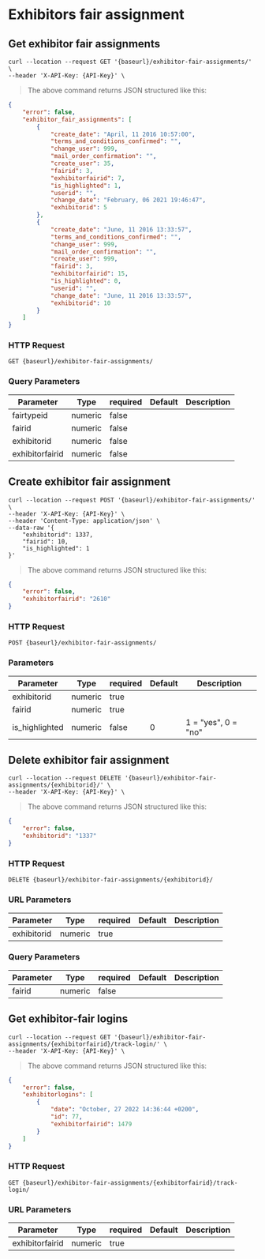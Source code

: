 # Exhibitors fair assignment
## Get exhibitor fair assignments

```shell
curl --location --request GET '{baseurl}/exhibitor-fair-assignments/' \
--header 'X-API-Key: {API-Key}' \
```

> The above command returns JSON structured like this:

```json
{
    "error": false,
    "exhibitor_fair_assignments": [
        {
            "create_date": "April, 11 2016 10:57:00",
            "terms_and_conditions_confirmed": "",
            "change_user": 999,
            "mail_order_confirmation": "",
            "create_user": 35,
            "fairid": 3,
            "exhibitorfairid": 7,
            "is_highlighted": 1,
            "userid": "",
            "change_date": "February, 06 2021 19:46:47",
            "exhibitorid": 5
        },
        {
            "create_date": "June, 11 2016 13:33:57",
            "terms_and_conditions_confirmed": "",
            "change_user": 999,
            "mail_order_confirmation": "",
            "create_user": 999,
            "fairid": 3,
            "exhibitorfairid": 15,
            "is_highlighted": 0,
            "userid": "",
            "change_date": "June, 11 2016 13:33:57",
            "exhibitorid": 10
        }
    ]
}
```

### HTTP Request

`GET {baseurl}/exhibitor-fair-assignments/`

### Query Parameters

Parameter | Type | required | Default | Description
--------- | ---- | -------- | ------- | -----------
fairtypeid | numeric | false | |
fairid | numeric | false | |
exhibitorid | numeric | false | |
exhibitorfairid | numeric | false | |

## Create exhibitor fair assignment

```shell
curl --location --request POST '{baseurl}/exhibitor-fair-assignments/' \
--header 'X-API-Key: {API-Key}' \
--header 'Content-Type: application/json' \
--data-raw '{
    "exhibitorid": 1337,
    "fairid": 10,
    "is_highlighted": 1
}'
```

> The above command returns JSON structured like this:

```json
{
    "error": false,
    "exhibitorfairid": "2610"
}
```

### HTTP Request

`POST {baseurl}/exhibitor-fair-assignments/`

### Parameters

Parameter | Type | required | Default | Description
--------- | ---- | -------- | ------- | -----------
exhibitorid | numeric | true | |
fairid | numeric | true | |
is_highlighted | numeric | false | 0 | 1 = "yes", 0 = "no"

## Delete exhibitor fair assignment

```shell
curl --location --request DELETE '{baseurl}/exhibitor-fair-assignments/{exhibitorid}/' \
--header 'X-API-Key: {API-Key}' \
```

> The above command returns JSON structured like this:

```json
{
    "error": false,
    "exhibitorid": "1337"
}
```

### HTTP Request

`DELETE {baseurl}/exhibitor-fair-assignments/{exhibitorid}/`

### URL Parameters

Parameter | Type | required | Default | Description
--------- | ---- | -------- | ------- | -----------
exhibitorid | numeric | true | |

### Query Parameters

Parameter | Type | required | Default | Description
--------- | ---- | -------- | ------- | -----------
fairid | numeric | false | |


## Get exhibitor-fair logins

```shell
curl --location --request GET '{baseurl}/exhibitor-fair-assignments/{exhibitorfairid}/track-login/' \
--header 'X-API-Key: {API-Key}' \
```

> The above command returns JSON structured like this:

```json
{
    "error": false,
    "exhibitorlogins": [
        {
            "date": "October, 27 2022 14:36:44 +0200",
            "id": 77,
            "exhibitorfairid": 1479
        }
    ]
}
```

### HTTP Request

`GET {baseurl}/exhibitor-fair-assignments/{exhibitorfairid}/track-login/`

### URL Parameters

Parameter | Type | required | Default | Description
--------- | ---- | -------- | ------- | -----------
exhibitorfairid | numeric | true | |

